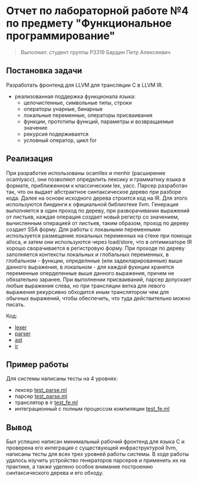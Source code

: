 # Отчет по лабораторной работе №4 по предмету "Функциональное программирование"

> Выполнил: студент группы P3319 Бардин Петр Алексеевич

## Постановка задачи

Разработать фронтенд для LLVM для трансляции C в LLVM IR.

- реализованная поддержка функционала языка:
  - целочистенные, символьные типы, строки
  - операторы унарные, бинарные
  - локальные переменные, операторы присваивания
  - функции, прототипы функций, параметры и возвращаемые значение
  - рекурсия подерживается
  - условный оператор, цикл for

## Реализация

При разработке использованы ocamllex и menhir (расширение ocamlyacc), они позволяют определить лексику и грамматику языка в формате, приближенном к классическим lex, yacc. Парсер разработан так, что он выдает абстрактное синтаксическое дерево при разборе кода. Далее на основе исходного дерева строится код на IR. Для этого используются биндинги к официальной библиотеке llvm. Генерация выполняется в один проход по дереву, при разворачивании выражений от листьев, каждая операция создает новый регистр со значением, вычисленным операцией от листьев, таким образом, проход по дереву создает SSA форму. Для работы с локаьными переменными используется размещение локальных переменных на стеке при помощи alloca, и затем они используются через load/store, что в оптимизаторе IR хорошо сворачивается в регистровую форму. При проходе по дереву заполняется контексты локальных и глобальных переменных, в глобальном - функции, определнные (или задекларированные) выше данного выражения, в локальном - для каждой фукнции хранятся переменные оперделенные выше данного выражения, причем не обязательно заранее. При выполнении присваиваний, парсер допускает любые выражения слева, но при трансляции ветка для левого выражения рекурсивно обходится иным транслятором чем для обычных выражений, чтобы обеспечить, что туда действительно можно писать.

Код:
- [lexer](bin/c_lang/c_lexer.mll)
- [parser](bin/c_lang/c_parser.mly)
- [ast](bin/c_lang/c_syntax.ml)
- [ir](bin/c_lang/c_fe.ml)

## Пример работы

Для системы написаны тесты на 4 уровнях:
- лексер [test_parse.ml](bin/c_lang/test_parse.ml)
- парсер [test_parse.ml](bin/c_lang/test_parse.ml)
- транслятор в ir [test_fe.ml](bin/c_lang/test_fe.ml)
- интеграционный с полным процессом компиляции [test_fe.ml](bin/c_lang/test_fe.ml)

## Вывод

Был успешно написан минимальный рабочий фронтенд для языка С и проверена его интеграция с существующей инфраструктурой llvm, написаны тесты для всех трех уровней работы системы. В ходе работы удалось изучить устройство генераторов парсеров и применить их на практике, а также уделено особое внимание построению синтаксического дерева и его обходу.
